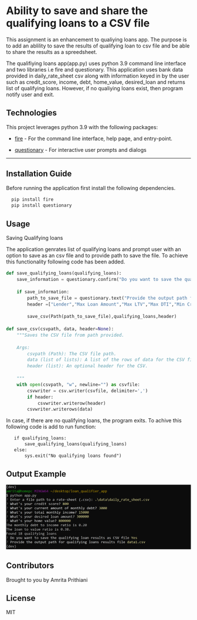 
# Ability to save and share the qualifying loans to a CSV file

This assignment is an enhancement to qualiying loans app. The purpose is to add an ablility to save the results of qualifying loan to csv file and be able to share the results as a spreedsheet.

The qualifiying loans app(app.py) uses python 3.9 command line interface and two libraries i.e fire and questionary. This application uses bank data provided in daily_rate_sheet csv along with information keyed in by the user such as credit_score, income, debt, home_value, desired_loan and returns list of qualifying loans. However, if no qualiying loans exist, then program notify user and exit.

## Technologies

This project leverages python 3.9 with the following packages:

* [fire](https://github.com/google/python-fire) - For the command line interface, help page, and entry-point.

* [questionary](https://github.com/tmbo/questionary) - For interactive user prompts and dialogs

---

## Installation Guide

Before running the application first install the following dependencies.

```python
  pip install fire
  pip install questionary
```

## Usage

Saving Qualifying loans

The application genrates list of qualifying loans and prompt user with an option to save as an csv file and to provide path to save the file. To achieve this functionality following code has been added.

```python
def save_qualifying_loans(qualifying_loans):
    save_information = questionary.confirm("Do you want to save the qualifying loan results as CSV file").ask()
    
    if save_information:
        path_to_save_file = questionary.text("Provide the output path for qualifying loans results file").ask()
        header =["Lender","Max Loan Amount","Max LTV","Max DTI","Min Credit Score", "Interest Rate"]

        save_csv(Path(path_to_save_file),qualifying_loans,header)

def save_csv(csvpath, data, header=None):
    """Saves the CSV file from path provided.

    Args:
        csvpath (Path): The CSV file path.
        data (list of lists): A list of the rows of data for the CSV file.
        header (list): An optional header for the CSV.

    """
    with open(csvpath, "w", newline="") as csvfile:
        csvwriter = csv.writer(csvfile, delimiter=',')
        if header:
            csvwriter.writerow(header)
        csvwriter.writerows(data)
```

 In case, if there are no qualifying loans, the program exits. To achive this following code is add to run function:

 ``` Save qualifying loans
    if qualifying_loans:
        save_qualifying_loans(qualifying_loans)
    else:
        sys.exit("No qualifying loans found")
```

## Output Example

![example](2022-08-08.png)

## Contributors

Brought to you by Amrita Prithiani

## License

MIT
